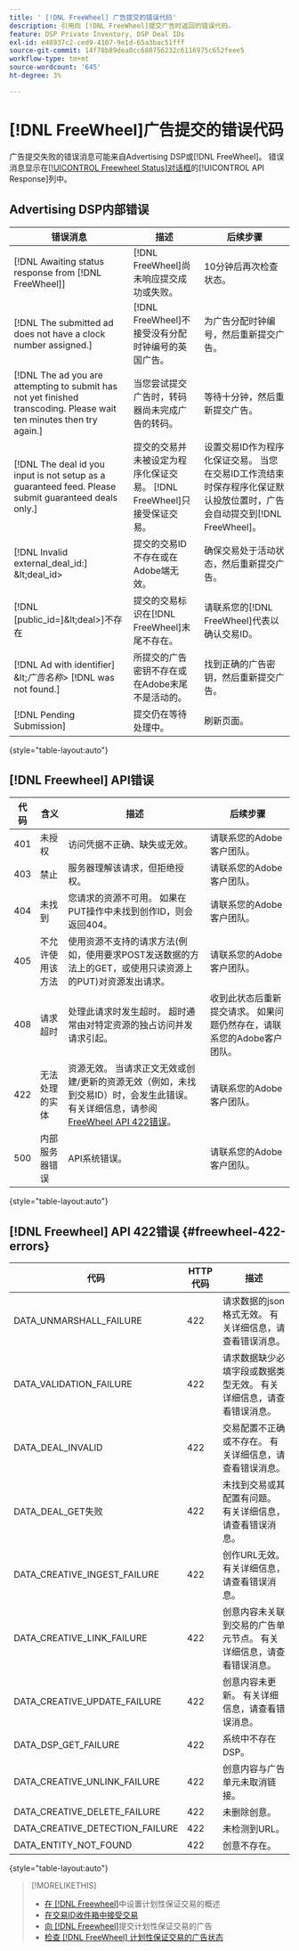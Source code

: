 ```yaml
---
title: ' [!DNL FreeWheel] 广告提交的错误代码'
description: 引用向 [!DNL FreeWheel]提交广告时返回的错误代码。
feature: DSP Private Inventory, DSP Deal IDs
exl-id: e48937c2-ced9-4107-9e1d-65a3bac51fff
source-git-commit: 14f78b89dea8cc680756232c6116975c652feee5
workflow-type: tm+mt
source-wordcount: '645'
ht-degree: 3%

---
```


# [!DNL FreeWheel]广告提交的错误代码

广告提交失败的错误消息可能来自Advertising DSP或[!DNL FreeWheel]。 错误消息显示在[[!UICONTROL Freewheel Status]对话框](freewheel-check-status.md)的[!UICONTROL API Response]列中。

## Advertising DSP内部错误

| 错误消息 | 描述 | 后续步骤 |
|--- |--- |--- |
| [!DNL Awaiting status response from [!DNL FreeWheel]] | [!DNL FreeWheel]尚未响应提交成功或失败。 | 10分钟后再次检查状态。 |
| [!DNL The submitted ad does not have a clock number assigned.] | [!DNL FreeWheel]不接受没有分配时钟编号的英国广告。 | 为广告分配时钟编号，然后重新提交广告。 |
| [!DNL The ad you are attempting to submit has not yet finished transcoding. Please wait ten minutes then try again.] | 当您尝试提交广告时，转码器尚未完成广告的转码。 | 等待十分钟，然后重新提交广告。 |
| [!DNL The deal id you input is not setup as a guaranteed feed. Please submit guaranteed deals only.] | 提交的交易并未被设定为程序化保证交易。 [!DNL FreeWheel]只接受保证交易。 | 设置交易ID作为程序化保证交易。 当您在交易ID工作流结束时保存程序化保证默认投放位置时，广告会自动提交到[!DNL FreeWheel]。 |
| [!DNL Invalid external_deal_id:] \&lt;deal_id\> | 提交的交易ID不存在或在Adobe端无效。 | 确保交易处于活动状态，然后重新提交广告。 |
| [!DNL \[public_id=]\&lt;deal\>]不存在 | 提交的交易标识在[!DNL FreeWheel]末尾不存在。 | 请联系您的[!DNL FreeWheel]代表以确认交易ID。 |
| [!DNL Ad with identifier] \&lt;*广告名称*\> [!DNL was not found.] | 所提交的广告密钥不存在或在Adobe末尾不是活动的。 | 找到正确的广告密钥，然后重新提交广告。 |
| [!DNL Pending Submission] | 提交仍在等待处理中。 | 刷新页面。 |

{style="table-layout:auto"}

## [!DNL Freewheel] API错误

| 代码 | 含义 | 描述 | 后续步骤 |
|--- |--- |--- |--- |
| 401 | 未授权 | 访问凭据不正确、缺失或无效。 | 请联系您的Adobe客户团队。 |
| 403 | 禁止 | 服务器理解该请求，但拒绝授权。 | 请联系您的Adobe客户团队。 |
| 404 | 未找到 | 您请求的资源不可用。 如果在PUT操作中未找到创作ID，则会返回404。 | 请联系您的Adobe客户团队。 |
| 405 | 不允许使用该方法 | 使用资源不支持的请求方法(例如，使用要求POST发送数据的方法上的GET，或使用只读资源上的PUT)对资源发出请求。 | 请联系您的Adobe客户团队。 |
| 408 | 请求超时 | 处理此请求时发生超时。 超时通常由对特定资源的独占访问并发请求引起。 | 收到此状态后重新提交请求。 如果问题仍然存在，请联系您的Adobe客户团队。 |
| 422 | 无法处理的实体 | 资源无效。 当请求正文无效或创建/更新的资源无效（例如，未找到交易ID）时，会发生此错误。 有关详细信息，请参阅[FreeWheel API 422错误](#freewheel-422-errors)。 | 请联系您的Adobe客户团队。 |
| 500 | 内部服务器错误 | API系统错误。 | 请联系您的Adobe客户团队。 |

{style="table-layout:auto"}

## [!DNL Freewheel] API 422错误 {#freewheel-422-errors}

| 代码 | HTTP代码 | 描述 |
|--- |--- |--- |
| DATA_UNMARSHALL_FAILURE | 422 | 请求数据的json格式无效。 有关详细信息，请查看错误消息。 |
| DATA_VALIDATION_FAILURE | 422 | 请求数据缺少必填字段或数据类型无效。 有关详细信息，请查看错误消息。 |
| DATA_DEAL_INVALID | 422 | 交易配置不正确或不存在。 有关详细信息，请查看错误消息。 |
| DATA_DEAL_GET失败 | 422 | 未找到交易或其配置有问题。 有关详细信息，请查看错误消息。 |
| DATA_CREATIVE_INGEST_FAILURE | 422 | 创作URL无效。 有关详细信息，请查看错误消息。 |
| DATA_CREATIVE_LINK_FAILURE | 422 | 创意内容未关联到交易的广告单元节点。 有关详细信息，请查看错误消息。 |
| DATA_CREATIVE_UPDATE_FAILURE | 422 | 创意内容未更新。 有关详细信息，请查看错误消息。 |
| DATA_DSP_GET_FAILURE | 422 | 系统中不存在DSP。 |
| DATA_CREATIVE_UNLINK_FAILURE | 422 | 创意内容与广告单元未取消链接。 |
| DATA_CREATIVE_DELETE_FAILURE | 422 | 未删除创意。 |
| DATA_CREATIVE_DETECTION_FAILURE | 422 | 未检测到URL。 |
| DATA_ENTITY_NOT_FOUND | 422 | 创意不存在。 |

{style="table-layout:auto"}

>[!MORELIKETHIS]
>
>* [在 [!DNL Freewheel]](/help/dsp/inventory/freewheel-overview.md)中设置计划性保证交易的概述
>* [在交易ID收件箱中接受交易](deal-id-inbox-accept.md)
>* [向 [!DNL Freewheel]](/help/dsp/inventory/freewheel-submit.md)提交计划性保证交易的广告
>* [检查 [!DNL FreeWheel] 计划性保证交易的广告状态](/help/dsp/inventory/freewheel-check-status.md)
